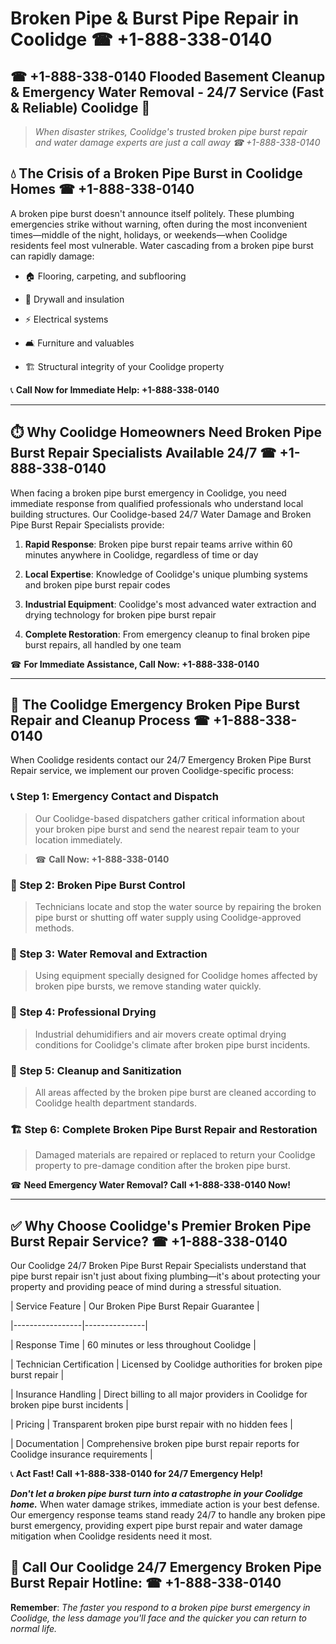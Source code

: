 # Broken Pipe & Burst Pipe Repair in Coolidge ☎ +1-888-338-0140  
## ☎ +1-888-338-0140 Flooded Basement Cleanup & Emergency Water Removal - 24/7 Service (Fast & Reliable) Coolidge 🚨  

> *When disaster strikes, Coolidge's trusted broken pipe burst repair and water damage experts are just a call away ☎ +1-888-338-0140*  

## 💧 The Crisis of a Broken Pipe Burst in Coolidge Homes ☎ +1-888-338-0140  

A broken pipe burst doesn't announce itself politely. These plumbing emergencies strike without warning, often during the most inconvenient times—middle of the night, holidays, or weekends—when Coolidge residents feel most vulnerable. Water cascading from a broken pipe burst can rapidly damage:  

* 🏠 Flooring, carpeting, and subflooring  
* 🧱 Drywall and insulation  
* ⚡ Electrical systems  
* 🛋️ Furniture and valuables  
* 🏗️ Structural integrity of your Coolidge property  

📞 **Call Now for Immediate Help: +1-888-338-0140**  

---  

## ⏱️ Why Coolidge Homeowners Need Broken Pipe Burst Repair Specialists Available 24/7 ☎ +1-888-338-0140  

When facing a broken pipe burst emergency in Coolidge, you need immediate response from qualified professionals who understand local building structures. Our Coolidge-based 24/7 Water Damage and Broken Pipe Burst Repair Specialists provide:  

1. **Rapid Response**: Broken pipe burst repair teams arrive within 60 minutes anywhere in Coolidge, regardless of time or day  
2. **Local Expertise**: Knowledge of Coolidge's unique plumbing systems and broken pipe burst repair codes  
3. **Industrial Equipment**: Coolidge's most advanced water extraction and drying technology for broken pipe burst repair  
4. **Complete Restoration**: From emergency cleanup to final broken pipe burst repairs, all handled by one team  

☎ **For Immediate Assistance, Call Now: +1-888-338-0140**  

---  

## 🔧 The Coolidge Emergency Broken Pipe Burst Repair and Cleanup Process ☎ +1-888-338-0140  

When Coolidge residents contact our 24/7 Emergency Broken Pipe Burst Repair service, we implement our proven Coolidge-specific process:  

### 📞 Step 1: Emergency Contact and Dispatch  
> Our Coolidge-based dispatchers gather critical information about your broken pipe burst and send the nearest repair team to your location immediately.  
> ☎ **Call Now: +1-888-338-0140**  

### 🚿 Step 2: Broken Pipe Burst Control  
> Technicians locate and stop the water source by repairing the broken pipe burst or shutting off water supply using Coolidge-approved methods.  

### 🌊 Step 3: Water Removal and Extraction  
> Using equipment specially designed for Coolidge homes affected by broken pipe bursts, we remove standing water quickly.  

### 💨 Step 4: Professional Drying  
> Industrial dehumidifiers and air movers create optimal drying conditions for Coolidge's climate after broken pipe burst incidents.  

### 🧼 Step 5: Cleanup and Sanitization  
> All areas affected by the broken pipe burst are cleaned according to Coolidge health department standards.  

### 🏗️ Step 6: Complete Broken Pipe Burst Repair and Restoration  
> Damaged materials are repaired or replaced to return your Coolidge property to pre-damage condition after the broken pipe burst.  

☎ **Need Emergency Water Removal? Call +1-888-338-0140 Now!**  

---  

## ✅ Why Choose Coolidge's Premier Broken Pipe Burst Repair Service? ☎ +1-888-338-0140  

Our Coolidge 24/7 Broken Pipe Burst Repair Specialists understand that pipe burst repair isn't just about fixing plumbing—it's about protecting your property and providing peace of mind during a stressful situation.  

| Service Feature | Our Broken Pipe Burst Repair Guarantee |  
|-----------------|---------------|  
| Response Time | 60 minutes or less throughout Coolidge |  
| Technician Certification | Licensed by Coolidge authorities for broken pipe burst repair |  
| Insurance Handling | Direct billing to all major providers in Coolidge for broken pipe burst incidents |  
| Pricing | Transparent broken pipe burst repair with no hidden fees |  
| Documentation | Comprehensive broken pipe burst repair reports for Coolidge insurance requirements |  

📞 **Act Fast! Call +1-888-338-0140 for 24/7 Emergency Help!**  

***Don't let a broken pipe burst turn into a catastrophe in your Coolidge home.*** When water damage strikes, immediate action is your best defense. Our emergency response teams stand ready 24/7 to handle any broken pipe burst emergency, providing expert pipe burst repair and water damage mitigation when Coolidge residents need it most.  

## 📱 Call Our Coolidge 24/7 Emergency Broken Pipe Burst Repair Hotline: ☎ +1-888-338-0140  

**Remember**: *The faster you respond to a broken pipe burst emergency in Coolidge, the less damage you'll face and the quicker you can return to normal life.*
